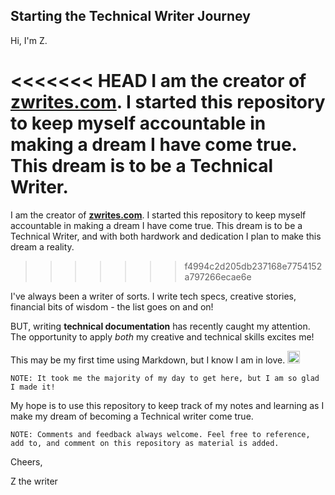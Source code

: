 ## Starting the Technical Writer Journey

Hi, I'm Z.

<<<<<<< HEAD
I am the creator of [**zwrites.com**](https://zwrites.com/).
I started this repository to keep myself accountable in making a dream I have come true. This dream is to be a Technical Writer.  
=======
I am the creator of [**zwrites.com**](zwrites.com). 
I started this repository to keep myself accountable in making a dream I have come true. This dream is to be a Technical Writer, and with both hardwork and dedication I plan to make this dream a reality.   
>>>>>>> f4994c2d205db237168e7754152a797266ecae6e

I've always been a writer of sorts. I write tech specs, creative stories, financial bits of wisdom -  the list goes on and on! 

BUT,  writing **technical documentation** has recently caught my attention. The opportunity to apply _both_ my creative and technical skills excites me!    

This may be my first time using Markdown, but I know I am in love. <img src="https://creazilla-store.fra1.digitaloceanspaces.com/emojis/47096/smiling-face-with-heart-eyes-emoji-clipart-md.png" src="https://creazilla-store.fra1.digitaloceanspaces.com/emojis/47096/smiling-face-with-heart-eyes-emoji-clipart-md.png" width="20" length="20" />



```
NOTE: It took me the majority of my day to get here, but I am so glad I made it! 
```

My hope is to use this repository to keep track of my notes and learning as I make my dream of becoming a Technical writer come true. 

```
NOTE: Comments and feedback always welcome. Feel free to reference, add to, and comment on this repository as material is added.
``` 

Cheers,

Z the writer 
